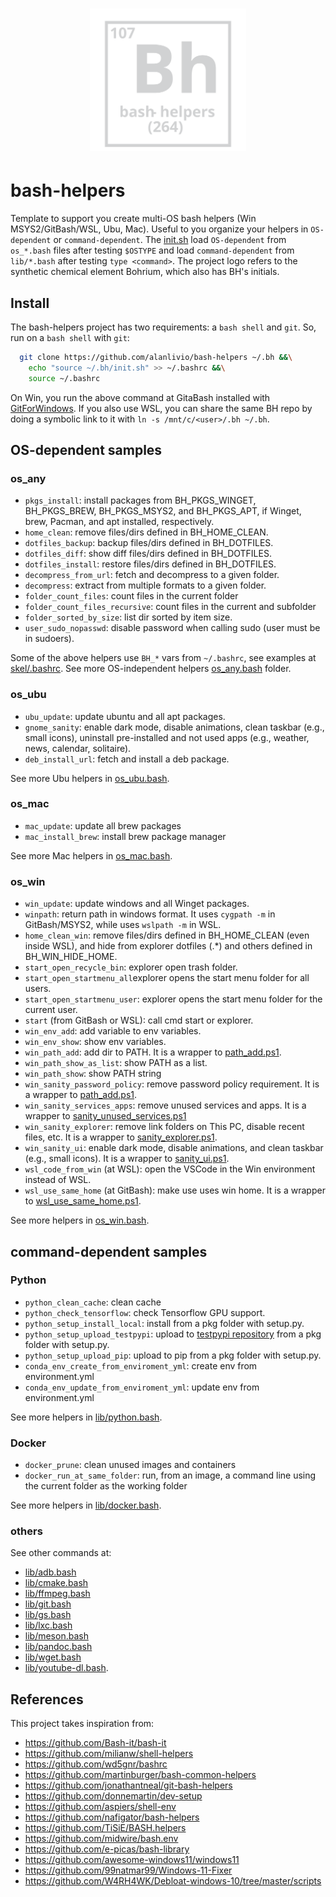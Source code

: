 <h1 align="center"><img src="logo.svg" width="250" onerror='this.style.display="none"'/></h1>

# bash-helpers

Template to support you create multi-OS bash helpers (Win MSYS2/GitBash/WSL, Ubu, Mac). Useful to you organize your helpers in `OS-dependent` or `command-dependent`. The [init.sh](init.sh) load `OS-dependent` from `os_*.bash` files after testing `$OSTYPE` and load `command-dependent` from `lib/*.bash` after testing `type <command>`. 
The project logo refers to the synthetic chemical element Bohrium, which also has BH's initials.

## Install

The bash-helpers project has two requirements: a `bash shell` and `git`. So, run on a `bash shell` with `git`:
```bash
  git clone https://github.com/alanlivio/bash-helpers ~/.bh &&\
    echo "source ~/.bh/init.sh" >> ~/.bashrc &&\
    source ~/.bashrc
```

On Win, you run the above command at GitaBash installed with [GitForWindows](https://gitforwindows.org). If you also use WSL, you can share the same BH repo by doing a symbolic link to it with `ln -s /mnt/c/<user>/.bh ~/.bh`.

## OS-dependent samples

### os_any

* `pkgs_install`: install packages from BH_PKGS_WINGET, BH_PKGS_BREW, BH_PKGS_MSYS2, and BH_PKGS_APT, if Winget, brew, Pacman, and apt installed, respectively.
* `home_clean`: remove files/dirs defined in BH_HOME_CLEAN.
* `dotfiles_backup`: backup files/dirs defined in BH_DOTFILES.
* `dotfiles_diff`: show diff files/dirs defined in BH_DOTFILES.
* `dotfiles_install`: restore files/dirs defined in BH_DOTFILES.
* `decompress_from_url`: fetch and decompress to a given folder.
* `decompress`: extract from multiple formats to a given folder.
* `folder_count_files`: count files in the current folder
* `folder_count_files_recursive`: count files in the current and subfolder
* `folder_sorted_by_size`: list dir sorted by item size.
* `user_sudo_nopasswd`:  disable password when calling sudo (user must be in sudoers).

Some of the above helpers use `BH_*` vars from `~/.bashrc`, see examples at [skel/.bashrc](skel/.bashrc).
See more OS-independent helpers  [os_any.bash](os_any.bash) folder.

### os_ubu

* `ubu_update`: update ubuntu and all apt packages.
* `gnome_sanity`: enable dark mode, disable animations, clean taskbar (e.g., small icons), uninstall pre-installed and not used apps (e.g., weather, news, calendar, solitaire).
* `deb_install_url`: fetch and install a deb package.

See more Ubu helpers in [os_ubu.bash](os_ubu.bash).

### os_mac

* `mac_update`: update all brew packages
* `mac_install_brew`: install brew package manager

See more Mac helpers in [os_mac.bash](os_mac.bash).

### os_win

* `win_update`: update windows and all Winget packages.
* `winpath`: return path in windows format. It uses `cygpath -m` in GitBash/MSYS2, while uses `wslpath -m` in WSL.
* `home_clean_win`: remove files/dirs defined in BH_HOME_CLEAN (even inside WSL), and hide from explorer dotfiles (.*) and others defined in BH_WIN_HIDE_HOME.
* `start_open_recycle_bin`: explorer open trash folder.
* `start_open_startmenu_all`explorer opens the start menu folder for all users.
* `start_open_startmenu_user`: explorer opens the start menu folder for the current user.
* `start` (from GitBash or WSL): call cmd start or explorer.
* `win_env_add`: add variable to env variables.
* `win_env_show`: show env variables.
* `win_path_add`: add dir to PATH. It is a wrapper to [path_add.ps1](lib/ps1/path_add.ps1).
* `win_path_show_as_list`: show PATH as a list.
* `win_path_show`: show PATH string
* `win_sanity_password_policy`: remove password policy requirement. It is a wrapper to [path_add.ps1](lib/ps1/sanity_password_policy.ps1).
* `win_sanity_services_apps`: remove unused services and apps. It is a wrapper to [sanity_unused_services.ps1](lib/ps1/sanity_services_apps.ps1)
* `win_sanity_explorer`: remove link folders on This PC, disable recent files, etc. It is a wrapper to [sanity_explorer.ps1](lib/ps1/sanity_explorer.ps1).
* `win_sanity_ui`: enable dark mode, disable animations, and clean taskbar (e.g., small icons). It is a wrapper to [sanity_ui.ps1](lib/ps1/sanity_ui.ps1).
* `wsl_code_from_win` (at WSL): open the VSCode in the Win environment instead of WSL.
* `wsl_use_same_home` (at GitBash): make use uses win home. It is a wrapper to [wsl_use_same_home.ps1](lib/ps1/wsl_use_same_home.ps1).

See more helpers in [os_win.bash](os_win.bash).

## command-dependent samples

### Python

* `python_clean_cache`: clean cache
* `python_check_tensorflow`: check Tensorflow GPU support.
* `python_setup_install_local`: install from a pkg folder with setup.py.
* `python_setup_upload_testpypi`: upload to [testpypi repository](https://test.pypi.org/) from a pkg folder with setup.py.
* `python_setup_upload_pip`: upload to pip from a pkg folder with setup.py.
* `conda_env_create_from_enviroment_yml`: create env from environment.yml
* `conda_env_update_from_enviroment_yml`: update env from environment.yml

See more helpers in [lib/python.bash](lib/python.bash).

### Docker

* `docker_prune`: clean unused images and containers
* `docker_run_at_same_folder`: run, from an image, a command line using the current folder as the working folder

See more helpers in [lib/docker.bash](lib/docker.bash).

### others

See other commands at:
* [lib/adb.bash](lib/adb.bash)
* [lib/cmake.bash](lib/cmake.bash)
* [lib/ffmpeg.bash](lib/ffmpeg.bash)
* [lib/git.bash](lib/git.bash)
* [lib/gs.bash](lib/gs.bash)
* [lib/lxc.bash](lib/lxc.bash)
* [lib/meson.bash](lib/meson.bash)
* [lib/pandoc.bash](lib/pandoc.bash)
* [lib/wget.bash](lib/wget.bash)
* [lib/youtube-dl.bash](lib/youtube-dl.bash).

## References

This project takes inspiration from:

* <https://github.com/Bash-it/bash-it>
* <https://github.com/milianw/shell-helpers>
* <https://github.com/wd5gnr/bashrc>
* <https://github.com/martinburger/bash-common-helpers>
* <https://github.com/jonathantneal/git-bash-helpers>
* <https://github.com/donnemartin/dev-setup>
* <https://github.com/aspiers/shell-env>
* <https://github.com/nafigator/bash-helpers>
* <https://github.com/TiSiE/BASH.helpers>
* <https://github.com/midwire/bash.env>
* <https://github.com/e-picas/bash-library>
* <https://github.com/awesome-windows11/windows11>
* <https://github.com/99natmar99/Windows-11-Fixer>
* <https://github.com/W4RH4WK/Debloat-windows-10/tree/master/scripts>
